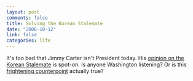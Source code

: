 ```yaml
--- 
layout: post
comments: false
title: Solving the Korean Stalemate
date: "2006-10-12"
link: false
categories: life
---
```

It's too bad that Jimmy Carter isn't President today. His <a href="http://www.nytimes.com/2006/10/11/opinion/11carter.html?ex=1318219200&amp;en=6c7c6046df0a33a9&amp;ei=5090&amp;partner=rssuserland&amp;emc=rss" title="Solving the Korean Stalemate, One Step at a Time">opinion on the Korean Stalemate</a> is spot-on. Is anyone Washington listening? Or is this <a href="http://alternet.org/story/42774/" title="Does Bush Think War with Iran Is Preordained?">frightening counterpoint</a> actually true?
